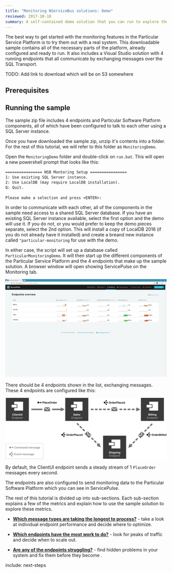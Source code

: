 ```yaml
---
title: "Monitoring NServiceBus solutions: Demo"
reviewed: 2017-10-10
summary: A self-contained demo solution that you can run to explore the monitoring features of the Particular Service Platform.
---
```


The best way to get started with the monitoring features in the Particular Service Platform is to try them out with a real system. This downloadable sample contains all of the necessary parts of the platform, already configured and ready to run. It also includes a Visual Studio solution with 4 running endpoints that all communicate by exchanging messages over the SQL Transport.


TODO: Add link to download which will be on S3 somewhere


## Prerequisites




## Running the sample

The sample zip file includes 4 endpoints and Particular Software Platform components, all of which have been configured to talk to each other using a SQL Server instance. 

Once you have downloaded the sample zip, unzip it's contents into a folder. For the rest of this tutorial, we will refer to this folder as `MonitoringDemo`.

Open the `MonitoringDemo` folder and double-click on `run.bat`. This will open a new powershell prompt that looks like this:

```
================ NSB Montoring Setup ================
1: Use existing SQL Server instance.
2: Use LocalDB (may require LocalDB installation).
Q: Quit.

Please make a selection and press <ENTER>:
```

In order to communicate with each other, all of the components in the sample need access to a shared SQL Server database. If you have an existing SQL Server instance available, select the first option and the demo will use it. If you do not, or you would prefer to keep the demo pieces separate, select the 2nd option. This will install a copy of LocalDB 2016 (if you do not already have it installed) and create a breand new instance called `"particular-monitoring` for use with the demo.

In either case, the script will set up a database called `ParticularMonitoringDemo`. It will then start up the different components of the Particular Service Platform and the 4 endpoints that make up the sample solution. A browser window will open showing ServicePulse on the Monitoring tab. 

![Service Pulse monitoring tab showing sample endpoints](servicepulse-monitoring_tab-sample_low_throughput.png)

There should be 4 endpoints shown in the list, exchanging messages. These 4 endpoints are configured like this:

![Solution Diagram](diagram.svg)

By default, the ClientUI endpoint sends a steady stream of 1 `PlaceOrder` messages every second. 

The endpoints are also configured to send monitoring data to the Particular Software Platform which you can see in ServicePulse. 

The rest of this tutorial is divided up into sub-sections. Each sub-section explains a few of the metrics and explain how to use the sample solution to explore these metrics.

- **[Which message types are taking the longest to process?](walkthrough-1.md)** - take a look at individual endpoint performance and decide where to optimize.

- **[Which endpoints have the most work to do?](walkthrough-2.md)** - look for peaks of traffic and decide when to scale out. 

- **[Are any of the endpoints struggling?](walkthrough-3.md)** - find hidden problems in your system and fix them before they become .


include: next-steps
